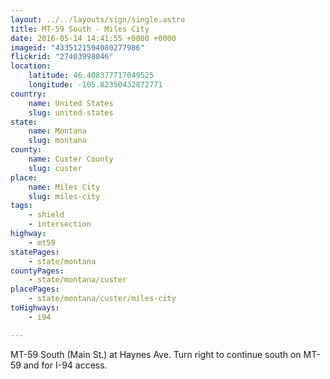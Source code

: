 ```yaml
---
layout: ../../layouts/sign/single.astro
title: MT-59 South - Miles City
date: 2016-05-14 14:41:55 +0000 +0000
imageid: "4335121594080277986"
flickrid: "27403998046"
location:
    latitude: 46.408377717049525
    longitude: -105.82350432872771
country:
    name: United States
    slug: united-states
state:
    name: Montana
    slug: montana
county:
    name: Custer County
    slug: custer
place:
    name: Miles City
    slug: miles-city
tags:
    - shield
    - intersection
highway:
    - mt59
statePages:
    - state/montana
countyPages:
    - state/montana/custer
placePages:
    - state/montana/custer/miles-city
toHighways:
    - i94

---
```

MT-59 South (Main St.) at Haynes Ave.  Turn right to continue south on MT-59 and for I-94 access.